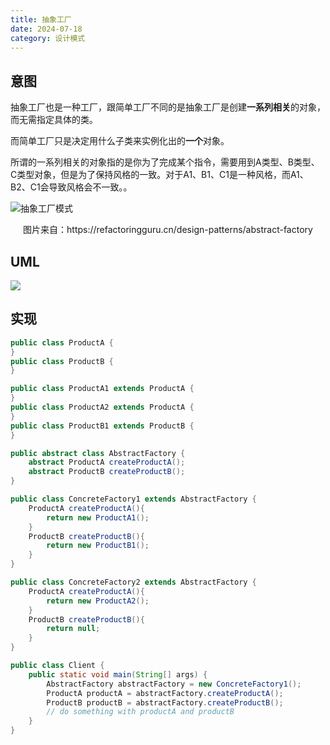 ```yaml
---
title: 抽象工厂
date: 2024-07-18
category: 设计模式
---
```


## 意图

抽象工厂也是一种工厂，跟简单工厂不同的是抽象工厂是创建**一系列相关**的对象，而无需指定具体的类。

而简单工厂只是决定用什么子类来实例化出的**一个**对象。

所谓的一系列相关的对象指的是你为了完成某个指令，需要用到A类型、B类型、C类型对象，但是为了保持风格的一致。对于A1、B1、C1是一种风格，而A1、B2、C1会导致风格会不一致。。



![抽象工厂模式](https://refactoringguru.cn/images/patterns/content/abstract-factory/abstract-factory-zh.png)

<p style="text-align:center">图片来自：https://refactoringguru.cn/design-patterns/abstract-factory</p>





## UML

<img src="https://doublew2w-note-resource.oss-cn-hangzhou.aliyuncs.com/img/%E6%8A%BD%E8%B1%A1%E5%B7%A5%E5%8E%82%E6%A8%A1%E5%BC%8FUML.jpg"/>

## 实现

```java
public class ProductA {
}
public class ProductB {
}
```

```java
public class ProductA1 extends ProductA {
}
public class ProductA2 extends ProductA {
}
public class ProductB1 extends ProductB {
}
```

```java
public abstract class AbstractFactory {
    abstract ProductA createProductA();
    abstract ProductB createProductB();
}

public class ConcreteFactory1 extends AbstractFactory {
    ProductA createProductA(){
        return new ProductA1();
    }
    ProductB createProductB(){
        return new ProductB1();
    }
}

public class ConcreteFactory2 extends AbstractFactory {
    ProductA createProductA(){
        return new ProductA2();
    }
    ProductB createProductB(){
        return null;
    }
}
```

```java
public class Client {
    public static void main(String[] args) {
        AbstractFactory abstractFactory = new ConcreteFactory1();
        ProductA productA = abstractFactory.createProductA();
        ProductB productB = abstractFactory.createProductB();
        // do something with productA and productB
    }
}
```

